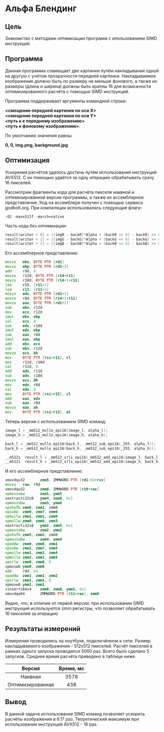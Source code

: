 # Альфа Блендинг

## Цель

Знакомство с методами оптимизации программ с ипользованием SIMD инструкций.

## Программа

Данная программа совмещает две картинки путём накладывания одной на другую с учётом прозрачности передней картинки. Накладываемое изображение должно быть по размеру не меньше фонового, а также их размеры (длина и ширина) должны быть кратны 16 для возможности оптимизированного расчёта с помощью SIMD инструкций. 

Программа поддерживает аргументы командной строки:

**<смещение передней картинки по оси X>**\
**<смещение передней картинки по оси Y>**\
**<путь к к переднему изображению>**\
**<путь к фоновому изображению>**.

По умолчанию значения равны:

**0, 0, img.png, background.jpg**

## Оптимизация

Ускорения расчётов удалось достичь путём использования инструкций AVX512. С их помощью удаётся за одну итерацию обрабатывать сразу 16 пикселей.

Рассмотрим фрагменты кода для расчёта пикселя наивной и оптимизированной версии программы, а также их ассемблерное представление. Код на ассемблере получен с помощью сервиса godbolt.org. При компиляции использовались следующие флаги: 

	-O2 -mavx512f -march=native

Часть кода без оптимизации:

``` C
result[writer + 0] = ((imgR - backR)*Alpha + (backR << 8) - backR) >> 8;
result[writer + 1] = ((imgG - backG)*Alpha + (backG << 8) - backG) >> 8;
result[writer + 2] = ((imgB - backB)*Alpha + (backB << 8) - backB) >> 8;
```
Его ассемблерное представление:
``` asm
movzx   ebx, BYTE PTR [rdi]
movzx   ebp, BYTE PTR [rdi+3]
add     r9d, 4
movzx   r12d, BYTE PTR [r14+r11]
movzx   r10d, BYTE PTR [r14+1+r11]
lea     r15, [r11+1]
lea     r13, [r11+2]
movzx   edx, BYTE PTR [rdi+1]
movzx   r8d, BYTE PTR [r14+2+r11]
movzx   eax, BYTE PTR [rdi+2]
sub     ebx, r12d
mov     ecx, r12d
imul    ebx, ebp
sal     ecx, 8
sub     edx, r10d
imul    edx, ebp
sub     eax, r8d
imul    eax, ebp
add     ebx, ecx
sub     ebx, r12d
movzx   ecx, bh
mov     BYTE PTR [rsi+r11], cl
mov     r11d, r10d
sal     r11d, 8
add     edx, r11d
sub     edx, r10d
movzx   ecx, dh
mov     edx, r8d
sal     edx, 8
mov     BYTE PTR [rsi+r15], cl
add     eax, edx
sub     eax, r8d
movzx   eax, ah
mov     BYTE PTR [rsi+r13], al
```
Теперь версия с использованием SIMD команд:
``` C
image_l = _mm512_mullo_epi16(image_l, alpha_l);
image_h = _mm512_mullo_epi16(image_h, alpha_h);

back_l = _mm512_mullo_epi16(back_l, _mm512_sub_epi16(_255, alpha_l));
back_h = _mm512_mullo_epi16(back_h, _mm512_sub_epi16(_255, alpha_h));

__m512i  result_l = _mm512_srli_epi16(_mm512_add_epi16(image_l, back_l), 8);
__m512i  result_h = _mm512_srli_epi16(_mm512_add_epi16(image_h, back_h), 8);
```
И его ассемблерное представление:
``` asm
vmovdqu32       zmm5, ZMMWORD PTR [rdi-64+rcx]
movsx   rax, r9d
vmovdqu32       zmm6, ZMMWORD PTR [r10+rax]
vpmovzxbw       zmm1, ymm5
vextracti32x8   ymm4, zmm6, 0x1
vpmovzxbw       zmm3, ymm6
vpshufb zmm6, zmm1, zmm8
vpsubw  zmm0, zmm7, zmm6
vpmullw zmm1, zmm1, zmm6
vpmullw zmm0, zmm0, zmm3
vextracti32x8   ymm2, zmm5, 0x1
vpmovzxbw       zmm2, ymm2
vpshufb zmm5, zmm2, zmm8
vpmovzxbw       zmm4, ymm4
vpaddw  zmm0, zmm0, zmm1
vpsubw  zmm1, zmm7, zmm5
vpmullw zmm1, zmm1, zmm4
vpmullw zmm2, zmm2, zmm5
vpsrlw  zmm0, zmm0, 8
vpmovwb ymm0, zmm0
add     r9d, 64
vpaddw  zmm1, zmm1, zmm2
vpsrlw  zmm1, zmm1, 8
vpmovwb ymm1, zmm1
vinserti64x4    zmm0, zmm0, ymm1, 0x1
vmovdqu64       ZMMWORD PTR [r11+rax], zmm0
```
Видно, что, в отличие от первой версии, при использовании SIMD инструкций используются zmm регистры, что позволяет обрабатывать 16 пикселей за итерацию.

## Результаты измерений

Измерения проводились на ноутбуке, подключённом к сети. Размер накладываемого изображения - 512x512  пикселей. Расчёт пикселей в рамках одного запуска проводился 5000 раз. Всего было сделано 5 запусков. Среднее время расчёта приведено в таблице ниже.

Версия 		      | Время, мс
:--------------:|:----:
Наивная     		| 3578   
Оптимизированная| 438 

##  Вывод
В данной задаче использование SIMD команд позволяет ускорить расчёты изображения в 8.17 раз. Теоретический максимум при использовании инструкций AVX512 - 16 раз.




